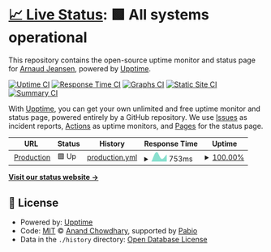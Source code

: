 # [📈 Live Status](https://ajeans.github.io/upptime): <!--live status--> **🟩 All systems operational**

This repository contains the open-source uptime monitor and status page for [Arnaud Jeansen](https://ajeans.github.io/upptime), powered by [Upptime](https://github.com/upptime/upptime).

[![Uptime CI](https://github.com/ajeans/upptime/workflows/Uptime%20CI/badge.svg)](https://github.com/ajeans/upptime/actions?query=workflow%3A%22Uptime+CI%22)
[![Response Time CI](https://github.com/ajeans/upptime/workflows/Response%20Time%20CI/badge.svg)](https://github.com/ajeans/upptime/actions?query=workflow%3A%22Response+Time+CI%22)
[![Graphs CI](https://github.com/ajeans/upptime/workflows/Graphs%20CI/badge.svg)](https://github.com/ajeans/upptime/actions?query=workflow%3A%22Graphs+CI%22)
[![Static Site CI](https://github.com/ajeans/upptime/workflows/Static%20Site%20CI/badge.svg)](https://github.com/ajeans/upptime/actions?query=workflow%3A%22Static+Site+CI%22)
[![Summary CI](https://github.com/ajeans/upptime/workflows/Summary%20CI/badge.svg)](https://github.com/ajeans/upptime/actions?query=workflow%3A%22Summary+CI%22)

With [Upptime](https://upptime.js.org), you can get your own unlimited and free uptime monitor and status page, powered entirely by a GitHub repository. We use [Issues](https://github.com/ajeans/upptime/issues) as incident reports, [Actions](https://github.com/ajeans/upptime/actions) as uptime monitors, and [Pages](https://ajeans.github.io/upptime) for the status page.

<!--start: status pages-->
<!-- This summary is generated by Upptime (https://github.com/upptime/upptime) -->
<!-- Do not edit this manually, your changes will be overwritten -->
<!-- prettier-ignore -->
| URL | Status | History | Response Time | Uptime |
| --- | ------ | ------- | ------------- | ------ |
| <img alt="" src="https://fr.shopping.rakuten.com/visuels/0_content_square/autres/rakuten-logo6.svg" height="13"> [Production](https://fr.shopping.rakuten.com) | 🟩 Up | [production.yml](https://github.com/ajeans/upptime/commits/HEAD/history/production.yml) | <details><summary><img alt="Response time graph" src="./graphs/production/response-time-week.png" height="20"> 753ms</summary><br><a href="https://ajeans.github.io/upptime/history/production"><img alt="Response time 753" src="https://img.shields.io/endpoint?url=https%3A%2F%2Fraw.githubusercontent.com%2Fajeans%2Fupptime%2FHEAD%2Fapi%2Fproduction%2Fresponse-time.json"></a><br><a href="https://ajeans.github.io/upptime/history/production"><img alt="24-hour response time 1172" src="https://img.shields.io/endpoint?url=https%3A%2F%2Fraw.githubusercontent.com%2Fajeans%2Fupptime%2FHEAD%2Fapi%2Fproduction%2Fresponse-time-day.json"></a><br><a href="https://ajeans.github.io/upptime/history/production"><img alt="7-day response time 753" src="https://img.shields.io/endpoint?url=https%3A%2F%2Fraw.githubusercontent.com%2Fajeans%2Fupptime%2FHEAD%2Fapi%2Fproduction%2Fresponse-time-week.json"></a><br><a href="https://ajeans.github.io/upptime/history/production"><img alt="30-day response time 753" src="https://img.shields.io/endpoint?url=https%3A%2F%2Fraw.githubusercontent.com%2Fajeans%2Fupptime%2FHEAD%2Fapi%2Fproduction%2Fresponse-time-month.json"></a><br><a href="https://ajeans.github.io/upptime/history/production"><img alt="1-year response time 753" src="https://img.shields.io/endpoint?url=https%3A%2F%2Fraw.githubusercontent.com%2Fajeans%2Fupptime%2FHEAD%2Fapi%2Fproduction%2Fresponse-time-year.json"></a></details> | <details><summary><a href="https://ajeans.github.io/upptime/history/production">100.00%</a></summary><a href="https://ajeans.github.io/upptime/history/production"><img alt="All-time uptime 100.00%" src="https://img.shields.io/endpoint?url=https%3A%2F%2Fraw.githubusercontent.com%2Fajeans%2Fupptime%2FHEAD%2Fapi%2Fproduction%2Fuptime.json"></a><br><a href="https://ajeans.github.io/upptime/history/production"><img alt="24-hour uptime 100.00%" src="https://img.shields.io/endpoint?url=https%3A%2F%2Fraw.githubusercontent.com%2Fajeans%2Fupptime%2FHEAD%2Fapi%2Fproduction%2Fuptime-day.json"></a><br><a href="https://ajeans.github.io/upptime/history/production"><img alt="7-day uptime 100.00%" src="https://img.shields.io/endpoint?url=https%3A%2F%2Fraw.githubusercontent.com%2Fajeans%2Fupptime%2FHEAD%2Fapi%2Fproduction%2Fuptime-week.json"></a><br><a href="https://ajeans.github.io/upptime/history/production"><img alt="30-day uptime 100.00%" src="https://img.shields.io/endpoint?url=https%3A%2F%2Fraw.githubusercontent.com%2Fajeans%2Fupptime%2FHEAD%2Fapi%2Fproduction%2Fuptime-month.json"></a><br><a href="https://ajeans.github.io/upptime/history/production"><img alt="1-year uptime 100.00%" src="https://img.shields.io/endpoint?url=https%3A%2F%2Fraw.githubusercontent.com%2Fajeans%2Fupptime%2FHEAD%2Fapi%2Fproduction%2Fuptime-year.json"></a></details>

<!--end: status pages-->

[**Visit our status website →**](https://ajeans.github.io/upptime)

## 📄 License

- Powered by: [Upptime](https://github.com/upptime/upptime)
- Code: [MIT](./LICENSE) © [Anand Chowdhary](https://anandchowdhary.com), supported by [Pabio](https://pabio.com)
- Data in the `./history` directory: [Open Database License](https://opendatacommons.org/licenses/odbl/1-0/)
